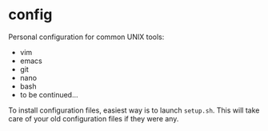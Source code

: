 config
======

Personal configuration for common UNIX tools:

  * vim
  * emacs
  * git
  * nano
  * bash
  * to be continued...

To install configuration files, easiest way is to launch
`setup.sh`. This will take care of your old configuration files if
they were any.
